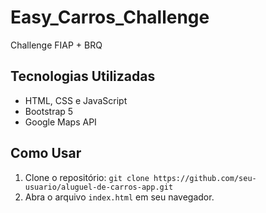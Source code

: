 # Easy_Carros_Challenge
Challenge FIAP + BRQ
## Tecnologias Utilizadas

- HTML, CSS e JavaScript
- Bootstrap 5
- Google Maps API

## Como Usar

1. Clone o repositório: `git clone https://github.com/seu-usuario/aluguel-de-carros-app.git`
2. Abra o arquivo `index.html` em seu navegador.